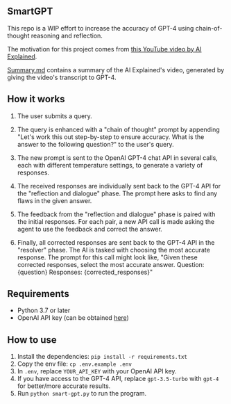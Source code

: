 ## SmartGPT

This repo is a WIP effort to increase the accuracy of GPT-4 using chain-of-thought reasoning and reflection.

The motivation for this project comes from [this YouTube video by AI Explained](https://www.youtube.com/watch?v=wVzuvf9D9BU).

[Summary.md](Summary.md) contains a summary of the AI Explained's video, generated by giving the video's transcript to GPT-4.

## How it works

1. The user submits a query.

2. The query is enhanced with a "chain of thought" prompt by appending "Let's work this out step-by-step to ensure accuracy. What is the answer to the following question?" to the user's query.

3. The new prompt is sent to the OpenAI GPT-4 chat API in several calls, each with different temperature settings, to generate a variety of responses.

4. The received responses are individually sent back to the GPT-4 API for the "reflection and dialogue" phase. The prompt here asks to find any flaws in the given answer.

5. The feedback from the "reflection and dialogue" phase is paired with the initial responses. For each pair, a new API call is made asking the agent to use the feedback and correct the answer.

6. Finally, all corrected responses are sent back to the GPT-4 API in the "resolver" phase. The AI is tasked with choosing the most accurate response. The prompt for this call might look like, "Given these corrected responses, select the most accurate answer. Question: {question} Responses: {corrected_responses}"

## Requirements

- Python 3.7 or later
- OpenAI API key (can be obtained [here](https://platform.openai.com/account/api-keys))

## How to use

1. Install the dependencies: `pip install -r requirements.txt`
2. Copy the env file: `cp .env.example .env`
3. In `.env`, replace `YOUR_API_KEY` with your OpenAI API key.
4. If you have access to the GPT-4 API, replace `gpt-3.5-turbo` with `gpt-4` for better/more accurate results.
5. Run `python smart-gpt.py` to run the program.

